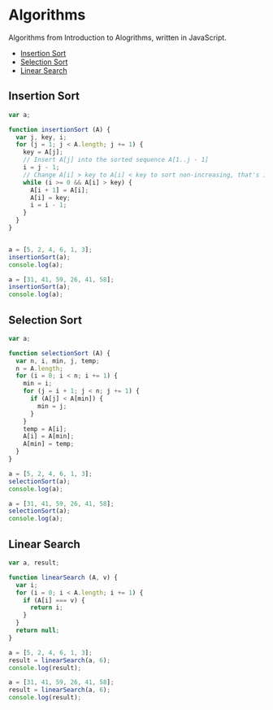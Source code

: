 Algorithms
================================================================================

Algorithms from Introduction to Alogrithms, written in JavaScript.

* [Insertion Sort](#insertion-sort)
* [Selection Sort](#selection-sort)
* [Linear Search](#linear-search)

Insertion Sort
--------------------------------------------------------------------------------

```javascript
var a;

function insertionSort (A) {
  var j, key, i;
  for (j = 1; j < A.length; j += 1) {
    key = A[j];
    // Insert A[j] into the sorted sequence A[1..j - 1]
    i = j - 1;
    // Change A[i] > key to A[i] < key to sort non-increasing, that's it.
    while (i >= 0 && A[i] > key) {
      A[i + 1] = A[i];
      A[i] = key;
      i = i - 1;
    }
  }
}


a = [5, 2, 4, 6, 1, 3];
insertionSort(a);
console.log(a);

a = [31, 41, 59, 26, 41, 58];
insertionSort(a);
console.log(a);
```

Selection Sort
--------------------------------------------------------------------------------

```javascript
var a;

function selectionSort (A) {
  var n, i, min, j, temp;
  n = A.length;
  for (i = 0; i < n; i += 1) {
    min = i;
    for (j = i + 1; j < n; j += 1) {
      if (A[j] < A[min]) {
        min = j; 
      }
    }
    temp = A[i];
    A[i] = A[min];
    A[min] = temp;
  }
}

a = [5, 2, 4, 6, 1, 3];
selectionSort(a);
console.log(a);

a = [31, 41, 59, 26, 41, 58];
selectionSort(a);
console.log(a);
```

Linear Search
--------------------------------------------------------------------------------

```javascript
var a, result;

function linearSearch (A, v) {
  var i;
  for (i = 0; i < A.length; i += 1) {
    if (A[i] === v) {
      return i;  
    }
  }
  return null;
}

a = [5, 2, 4, 6, 1, 3];
result = linearSearch(a, 6);
console.log(result);

a = [31, 41, 59, 26, 41, 58];
result = linearSearch(a, 6);
console.log(result);
```
